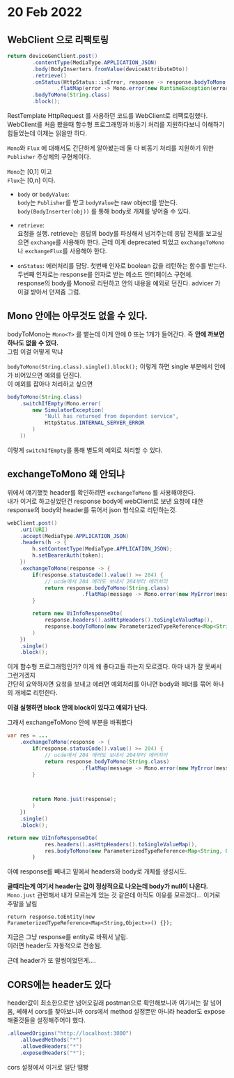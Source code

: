# 20 Feb 2022   
   
## WebClient 으로 리팩토링   
   
``` java
return deviceGenClient.post()
        .contentType(MediaType.APPLICATION_JSON)
        .body(BodyInserters.fromValue(deviceAttributeDto))
        .retrieve()
        .onStatus(HttpStatus::isError, response -> response.bodyToMono(String.class)
                .flatMap(error -> Mono.error(new RuntimeException(error))))
        .bodyToMono(String.class)
        .block();
```   
   
RestTemplate HttpRequest 를 사용하던 코드를 WebClient로 리팩토링했다.   
WebClient를 처음 봤을때 함수형 프로그래밍과 비동기 처리를 지원하다보니 이해하기 힘들었는데 이제는 읽을만 하다.   
   
`Mono`와 `Flux` 에 대해서도 간단하게 알아봤는데 둘 다 비동기 처리를 지원하기 위한 `Publisher` 추상체의 구현체이다.   
   
`Mono`는 [0,1] 이고   
`Flux`는 [0,n] 이다.

- `body` or `bodyValue`:   
  `body`는 `Publisher`를 받고 `bodyValue`는 raw object를 받는다.   
  `body(BodyInserter(obj))` 를 통해 body로 개체를 넣어줄 수 있다.   
     
- `retrieve`:   
  요청을 실행. retrieve는 응답의 body를 파싱해서 넘겨주는데 응답 전체를 보고싶으면 `exchange`를 사용해야 한다. 근데 이게 deprecated 되었고 `exchangeToMono`나 `exchangeFlux`를 사용해야 한다.   
     
- `onStatus`:
  에러처리를 담당. 첫번째 인자로 boolean 값을 리턴하는 함수를 받는다. 두번째 인자로는 response를 인자로 받는 메소드 인터페이스 구현체.   
  response의 body를 Mono로 리턴하고 안의 내용을 예외로 던진다. advicer 가 이걸 받아서 던져줌 그럼.   
     
## Mono 안에는 아무것도 없을 수 있다.   
   
bodyToMono는 `Mono<T>` 를 뱉는데 이게 안에 0 또는 1개가 들어간다. 즉 **안에 까보면 하나도 없을 수 있다.**   
그럼 이걸 어떻게 막냐   
   
`bodyToMono(String.class).single().block();` 이렇게 하면 single 부분에서 안에가 비어있으면 예외를 던진다.   
이 예외를 잡아다 처리하고 싶으면   
   
``` java
bodyToMono(String.class)
    .switchIfEmpty(Mono.error(
        new SimulatorException(
            "Null has returned from dependent service",
            HttpStatus.INTERNAL_SERVER_ERROR
        )
    ))
```   
   
이렇게 `switchIfEmpty`를 통해 별도의 예외로 처리할 수 있다.

## exchangeToMono 왜 안되냐   
   
위에서 얘기했듯 header를 확인하려면 `exchangeToMono` 를 사용해야한다.  
내가 이거로 하고싶었던건 response body에 webClient로 보낸 요청에 대한 response의 body와 header를 묶어서 json 형식으로 리턴하는것.

``` java
webClient.post()
    .uri(URI)
    .accept(MediaType.APPLICATION_JSON)
    .headers(h -> {
        h.setContentType(MediaType.APPLICATION_JSON);
        h.setBearerAuth(token);
    })
    .exchangeToMono(response -> {
        if(response.statusCode().value() >= 204) {
            // ucde에서 204 에러도 보내서 204부터 에러처리
            return response.bodyToMono(String.class)
                        .flatMap(message -> Mono.error(new MyError(message, response.statusCode())));
        }

        return new UiInfoResponseDto(
            response.headers().asHttpHeaders().toSingleValueMap(),
            response.bodyToMono(new ParameterizedTypeReference<Map<String, Object>>(){})).single().block();
        )
    })
    .single()
    .block();
```   
   
이게 함수형 프로그래밍인가? 이게 왜 좋다고들 하는지 모르겠다. 아마 내가 잘 못써서 그런거겠지   
간단히 요약하자면 요청을 보내고 에러면 예외처리를 아니면 body와 헤더를 묶어 하나의 개체로 리턴한다.   
   
**이걸 실행하면 block 안에 block이 있다고 예외가 난다.**   
   
그래서 exchangeToMono 안에 부분을 바꿔봤다   
   
``` java
var res = ...
    .exchangeToMono(response -> {
        if(response.statusCode().value() >= 204) {
            // ucde에서 204 에러도 보내서 204부터 에러처리
            return response.bodyToMono(String.class)
                        .flatMap(message -> Mono.error(new MyError(message, response.statusCode())));
        }



        return Mono.just(response);
        )
    })
    .single()
    .block();

return new UiInfoResponseDto(
            res.headers().asHttpHeaders().toSingleValueMap(),
            res.bodyToMono(new ParameterizedTypeReference<Map<String, Object>>(){})).single().block();
        )
```    
   
아예 response를 빼내고 밑에서 headers와 body로 개체를 생성시도.   
   
**골때리는게 여기서 header는 값이 정상적으로 나오는데 body가 null이 나온다.**   
`Mono.just` 관련해서 내가 모르는게 있는 것 같은데 아직도 이유를 모르겠다... 이거로 주말을 날림   
   
`return response.toEntity(new ParameterizedTypeReference<Map<String,Object>>() {});`   
   
지금은 그냥 response를 entity로 바꿔서 날림.   
이러면 header도 자동적으로 전송됨.   
   
근데 header가 또 말썽이었던게....     
   
## CORS에는 header도 있다   
   
header값이 최소한으로만 넘어오길래 postman으로 확인해보니까 여기서는 잘 넘어옴, 쎄해서 cors를 찾아보니까 cors에서 method 설정뿐만 아니라 header도 expose 해줄것들을 설정해주어야 했다.   
   
``` java
.allowedOrigins("http://localhost:3000")
    .allowedMethods("*")
    .allowedHeaders("*")
    .exposedHeaders("*");
```   
   
cors 설정에서 이거로 일단 땜빵